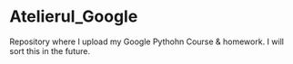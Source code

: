 # Atelierul_Google
Repository where I upload my Google Pythohn Course & homework. I will sort this in the future.
